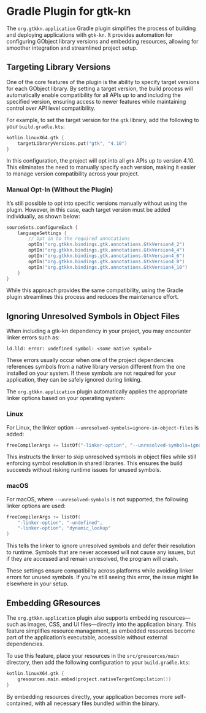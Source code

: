 # Gradle Plugin for gtk-kn

The `org.gtkkn.application` Gradle plugin simplifies the process of building and deploying applications with `gtk-kn`.
It provides automation for configuring GObject library versions and embedding resources, allowing for smoother
integration and streamlined project setup.

## Targeting Library Versions

One of the core features of the plugin is the ability to specify target versions for each GObject library. By setting a
target version, the build process will automatically enable compatibility for all APIs up to and including the specified
version, ensuring access to newer features while maintaining control over API level compatibility.

For example, to set the target version for the `gtk` library, add the following to your `build.gradle.kts`:

```kotlin
kotlin.linuxX64.gtk {
    targetLibraryVersions.put("gtk", "4.10")
}
```

In this configuration, the project will opt into all `gtk` APIs up to version 4.10. This eliminates the need to manually
specify each version, making it easier to manage version compatibility across your project.

### Manual Opt-In (Without the Plugin)

It’s still possible to opt into specific versions manually without using the plugin. However, in this case, each target
version must be added individually, as shown below:

```kotlin
sourceSets.configureEach {
    languageSettings {
        // Opt in to the required annotations
        optIn("org.gtkkn.bindings.gtk.annotations.GtkVersion4_2")
        optIn("org.gtkkn.bindings.gtk.annotations.GtkVersion4_4")
        optIn("org.gtkkn.bindings.gtk.annotations.GtkVersion4_6")
        optIn("org.gtkkn.bindings.gtk.annotations.GtkVersion4_8")
        optIn("org.gtkkn.bindings.gtk.annotations.GtkVersion4_10")
    }
}
```

While this approach provides the same compatibility, using the Gradle plugin streamlines this process and reduces the
maintenance effort.

## Ignoring Unresolved Symbols in Object Files

When including a gtk-kn dependency in your project, you may encounter linker errors such as:

```
ld.lld: error: undefined symbol: <some native symbol>
```

These errors usually occur when one of the project dependencies references symbols from a native library version
different from the one installed on your system. If these symbols are not required for your application, they can be
safely ignored during linking.

The `org.gtkkn.application` plugin automatically applies the appropriate linker options based on your operating system:

### Linux

For Linux, the linker option `--unresolved-symbols=ignore-in-object-files` is added:

```kotlin
freeCompilerArgs += listOf("-linker-option", "--unresolved-symbols=ignore-in-object-files")
```

This instructs the linker to skip unresolved symbols in object files while still enforcing symbol resolution in shared
libraries. This ensures the build succeeds without risking runtime issues for unused symbols.

### macOS

For macOS, where `--unresolved-symbols` is not supported, the following linker options are used:

```kotlin
freeCompilerArgs += listOf(
    "-linker-option", "-undefined",
    "-linker-option", "dynamic_lookup"
)
```

This tells the linker to ignore unresolved symbols and defer their resolution to runtime. Symbols that are never
accessed will not cause any issues, but if they are accessed and remain unresolved, the program will crash.

These settings ensure compatibility across platforms while avoiding linker errors for unused symbols. If you're still
seeing this error, the issue might lie elsewhere in your setup.

## Embedding GResources

The `org.gtkkn.application` plugin also supports embedding resources—such as images, CSS, and UI files—directly into the
application binary. This feature simplifies resource management, as embedded resources become part of the application’s
executable, accessible without external dependencies.

To use this feature, place your resources in the `src/gresources/main` directory, then add the following configuration
to your `build.gradle.kts`:

```kotlin
kotlin.linuxX64.gtk {
    gresources.main.embed(project.nativeTergetCompilation())
}
```

By embedding resources directly, your application becomes more self-contained, with all necessary files bundled within
the binary.
